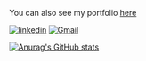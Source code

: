 <!-- ## Hi there 👋 I'm a frontend developer


### TECH SKILLS
![JavaScript](https://img.shields.io/badge/-JavaScript-1C1C1C?style=for-the-badge&logo=javascript)
![Html](https://img.shields.io/badge/-html-1C1C1C?style=for-the-badge&logo=html5)
![CSS](https://img.shields.io/badge/-css-1C1C1C?style=for-the-badge&logo=css3&logoColor=264de4)
![SCSS](https://img.shields.io/badge/-scss-1C1C1C?style=for-the-badge&logo=sass)
![VScode](https://img.shields.io/badge/-vscode-1C1C1C?style=for-the-badge&logo=visual-studio-code&logoColor=3cacf2) -->

You can also see my portfolio <a href="https://nikita9950.github.io/liubimov-portfolio/">here</a>

<a href="https://www.linkedin.com/in/nikita-liubimov-77b3441b2/">![linkedin](https://img.shields.io/badge/-liubimov-0a66c2?style=flat&logo=linkedin)</a>
<a href="mailto:lubimov.nikita@gmail.com">![Gmail](https://img.shields.io/badge/-lubimov.nikita@gmail.com-EA4335?style=flat&logo=Gmail&logoColor=white)</a>

[![Anurag's GitHub stats](https://github-readme-stats.vercel.app/api?username=Nikita9950&show_icons=true&theme=tokyonight)](https://github.com/anuraghazra/github-readme-stats)

